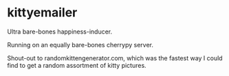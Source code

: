 # kittyemailer
Ultra bare-bones happiness-inducer.

Running on an equally bare-bones cherrypy server.

Shout-out to randomkittengenerator.com, which was the fastest way I could find to get a random assortment of kitty pictures.
